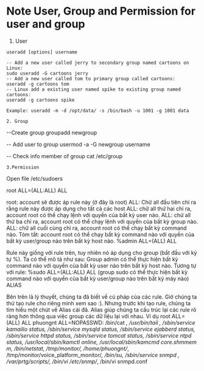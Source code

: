 # Note User, Group and Permission for user and group

1. User
```
useradd [options] username

-- Add a new user called jerry to secondary group named cartoons on Linux:
sudo useradd -G cartoons jerry
-- Add a new user called tom to primary group called cartoons:
useradd -g cartoons tom
-- Linux add a existing user named spike to existing group named cartoons:
useradd -g cartoons spike

Example: useradd -m -d /opt/data/ -s /bin/bash -u 1001 -g 1001 data 

2. Group
```
--Create group 
groupadd  newgroup

-- Add user to group
usermod -a -G newgroup username

-- Check info member of group 
cat /etc/group


```
3.Permission 
```
Open file /etc/sudoers

root ALL=(ALL:ALL) ALL

root: account sẽ được áp rule này (ở đây là root)
ALL: Chữ all đầu tiên chỉ ra rằng rule này được áp dụng cho tất cả các host
ALL: chữ all thứ hai chỉ ra, account root có thể chạy lệnh với quyền của bất kỳ user nào.
ALL: chứ all thứ ba chỉ ra, account root có thể chạy lệnh với quyền của bất kỳ group nào.
ALL: chữ all cuối cùng chỉ ra, account root có thể chạy bất kỳ command nào.
Tóm tắt: account root có thể chạy bất kỳ command nào với quyền của bất kỳ user/group nào trên bất kỳ host nào.
%admin ALL=(ALL) ALL

Rule này giống với rule trên, tuy nhiên nó áp dụng cho group (bắt đầu với ký tự %).
Ta có thể mô tả như sau: Group admin có thể thực hiện bất kỳ command nào với quyền của bất kỳ user nào trên bất kỳ host nào.
Tương tự với rule: %sudo ALL=(ALL:ALL) ALL (group sudo có thể thực hiện bất kỳ command nào với quyền của bất kỳ user/group nào trên bất kỳ máy nào)
ALIAS

Bên trên là lý thuyết, chúng ta đã biết về cú pháp của các rule. Giờ chúng ta thử tạo rule cho riêng mình xem sao :). Nhưng trước khi tạo rule, chúng ta tìm hiểu một chút về Alias cái đã.
Alias giúp chúng ta cấu trúc lại các rule rõ ràng hơn thông qua việc group các dữ liệu lại với nhau.
Ví dụ
root    ALL=(ALL)       ALL
phuongnt       ALL=NOPASSWD: /bin/cat *, /usr/bin/tail *, /sbin/service kamailio status, /sbin/service mysqld status, /sbin/service ejabberd status, /sbin/service httpd status, /sbin/service tomcat status, /sbin/service ntpd status, /usr/local/sbin/kamctl online, /usr/local/sbin/kamcmd core.shmmem m, /bin/netstat, /tmp/monitor/*, /home/phuongnt/*, /tmp/monitor/voice_platform_monitor/*, /bin/su, /sbin/service snmpd *, /var/prtg/scripts/*, /bin/vi /etc/snmp/*, /bin/vi snmpd.conf
```
